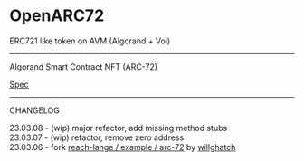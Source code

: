 # OpenARC72

ERC721 like token on AVM (Algorand + Voi)

---

Algorand Smart Contract NFT (ARC-72)

[Spec](https://github.com/algorandfoundation/ARCs/blob/main/ARCs/arc-0072.md)

---

CHANGELOG

23.03.08 - (wip) major refactor, add missing method stubs  
23.03.07 - (wip) refactor, remove zero address  
23.03.06 - fork [reach-lange / example / arc-72](https://github.com/reach-sh/reach-lang/blob/4a4ff653bba2857cca131b6fc91562db74d0a23a/examples/arc-72/index.rsh) by [willghatch](https://github.com/willghatch)
